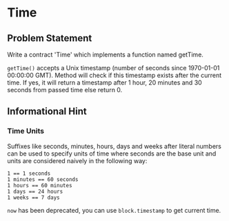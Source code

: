 # Time
## Problem Statement

Write a contract 'Time' which implements a function named getTime.

`getTime()` accepts a Unix timestamp (number of seconds since 1970-01-01 00:00:00 GMT). Method will check if this timestamp exists after the current time. If yes, it will return a timestamp after 1 hour, 20 minutes and 30 seconds from passed time else return 0.

## Informational Hint

### Time Units
Suffixes like seconds, minutes, hours, days and weeks after literal numbers can be used to specify units of time where seconds are the base unit and units are considered naively in the following way:

```
1 == 1 seconds
1 minutes == 60 seconds
1 hours == 60 minutes
1 days == 24 hours
1 weeks == 7 days
```

`now` has been deprecated, you can use `block.timestamp` to get current time.